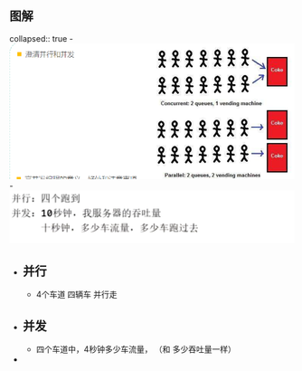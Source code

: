 ## 图解
collapsed:: true
	- ![image.png](../assets/image_1689989753469_0.png)
	- ![image.png](../assets/image_1689989916161_0.png)
- ## 并行
	- 4个车道 四辆车 并行走
- ## 并发
	- 四个车道中，4秒钟多少车流量，  （和 多少吞吐量一样）
-
